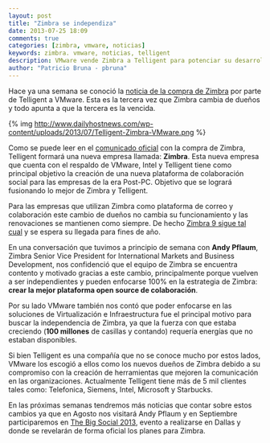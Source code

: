 ```yaml
---
layout: post
title: "Zimbra se independiza"
date: 2013-07-25 18:09
comments: true
categories: [zimbra, vmware, noticias]
keywords: zimbra. vmware, noticias, telligent
description: VMware vende Zimbra a Telligent para potenciar su desarrollo
author: "Patricio Bruna - pbruna"
---
```

Hace ya una semana se conoció la [noticia de la compra de Zimbra](http://telligent.com/company/news/b/press_releases/archive/2013/07/12/telligent-acquires-zimbra-from-vmware.aspx) por parte de Telligent a VMware. Esta es la tercera vez que Zimbra cambia de dueños y todo apunta a que la tercera es la vencida.

{% img http://www.dailyhostnews.com/wp-content/uploads/2013/07/Telligent-Zimbra-VMware.png %}

Como se puede leer en el [comunicado oficial](http://telligent.com/company/news/b/press_releases/archive/2013/07/12/telligent-acquires-zimbra-from-vmware.aspx) con la compra de Zimbra, Telligent formará una nueva empresa llamada: **Zimbra**. Esta nueva empresa que cuenta con el respaldo de VMware, Intel y Telligent tiene como principal objetivo la creación de una nueva plataforma de colaboración social para las empresas de la era Post-PC. Objetivo que se logrará fusionando lo mejor de Zimbra y Telligent.

Para las empresas que utilizan Zimbra como plataforma de correo y colaboración este cambio de dueños no cambia su funcionamiento y las renovaciones se mantienen como siempre. De hecho [Zimbra 9 sigue tal cual](http://blog.itlinux.cl/blog/2013/06/26/lo-que-viene-en-zimbra-9/) y se espera su llegada para fines de año.

En una conversación que tuvimos a principio de semana con **Andy Pflaum**, Zimbra Senior Vice President for International Markets and Business Development, nos confidenció que el equipo de Zimbra se encuentra contento y motivado gracias a este cambio, principalmente porque vuelven a ser independientes y pueden enfocarse 100% en la estrategia de Zimbra: **crear la mejor plataforma open source de colaboración**.

Por su lado VMware también nos contó que poder enfocarse en las soluciones de Virtualización e Infraestructura fue el principal motivo para buscar la independencia de Zimbra, ya que la fuerza con que estaba creciendo (**100 millones** de casillas y contando) requería energías que no estaban disponibles.

Si bien Telligent es una compañía que no se conoce mucho por estos lados, VMware los escogió a ellos como los nuevos dueños de Zimbra debido a su compromiso con la creación de herramientas que mejoren la comunicación en las organizaciones. Actualmente Telligent tiene más de 5 mil clientes tales como: Telefonica, Siemens, Intel, Microsoft y Starbucks.

En las próximas semanas tendremos más noticias que contar sobre estos cambios ya que en Agosto nos visitará Andy Pflaum y en Septiembre participaremos en [The Big Social 2013](http://telligent.com/bigsocial/), evento a realizarse en Dallas y donde se revelarán de forma oficial los planes para Zimbra.

